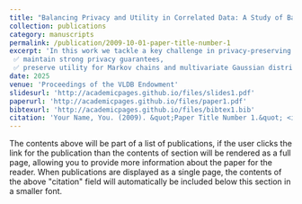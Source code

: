 ```yaml
---
title: "Balancing Privacy and Utility in Correlated Data: A Study of Bayesian Differential Privacy"
collection: publications
category: manuscripts
permalink: /publication/2009-10-01-paper-title-number-1
excerpt: 'In this work we tackle a key challenge in privacy-preserving data analysis: real-world datasets often have correlations, and standard Differential Privacy doesn not naturally prevent leaks arising from them. We explore Bayesian Differential Privacy, providing both theoretical insights and practical tools to design mechanisms that:
 ✅ maintain strong privacy guarantees,
 ✅ preserve utility for Markov chains and multivariate Gaussian distributions.'
date: 2025
venue: 'Proceedings of the VLDB Endowment'
slidesurl: 'http://academicpages.github.io/files/slides1.pdf'
paperurl: 'http://academicpages.github.io/files/paper1.pdf'
bibtexurl: 'http://academicpages.github.io/files/bibtex1.bib'
citation: 'Your Name, You. (2009). &quot;Paper Title Number 1.&quot; <i>Journal 1</i>. 1(1).'
---
```

The contents above will be part of a list of publications, if the user clicks the link for the publication than the contents of section will be rendered as a full page, allowing you to provide more information about the paper for the reader. When publications are displayed as a single page, the contents of the above "citation" field will automatically be included below this section in a smaller font.

